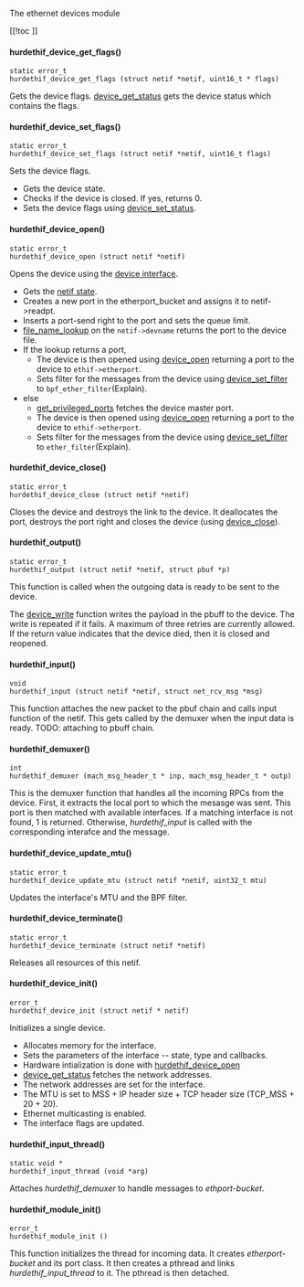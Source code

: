 The ethernet devices module

[[!toc  ]]

#### hurdethif_device_get_flags() ####

    static error_t
    hurdethif_device_get_flags (struct netif *netif, uint16_t * flags)

Gets the device flags. [device_get_status](https://www.gnu.org/software/hurd/gnumach-doc/Device-Status.html) gets the device status which contains the flags.

#### hurdethif_device_set_flags() ####

    static error_t
    hurdethif_device_set_flags (struct netif *netif, uint16_t flags)

Sets the device flags.

* Gets the device state.
* Checks if the device is closed. If yes, returns 0.
* Sets the device flags using [device_set_status](https://www.gnu.org/software/hurd/gnumach-doc/Device-Status.html).

#### hurdethif_device_open() ####

    static error_t
    hurdethif_device_open (struct netif *netif)

Opens the device using the [device interface](https://www.gnu.org/software/hurd/gnumach-doc/Device-Interface.html#Device-Interface).

* Gets the [netif state](../ifcommon.c).
* Creates a new port in the etherport_bucket and assigns it to netif->readpt.
* Inserts a port-send right to the port and sets the queue limit.
* [file_name_lookup](https://www.gnu.org/software/hurd/hurd/glibc/hurd-specific_api.html) on the `netif->devname` returns the port to the device file.
* If the lookup returns a port,
  * The device is then opened using [device_open](https://www.gnu.org/software/hurd/gnumach-doc/Device-Open.html) returning a port to the device to `ethif->etherport`.
  * Sets filter for the messages from the device using [device_set_filter](https://www.gnu.org/software/hurd/gnumach-doc/Device-Filter.html) to `bpf_ether_filter`(Explain).
* else
  * [get_privileged_ports](https://www.gnu.org/software/hurd/hurd/glibc/hurd-specific_api.html) fetches the device master port.
  * The device is then opened using [device_open](https://www.gnu.org/software/hurd/gnumach-doc/Device-Open.html) returning a port to the device to `ethif->etherport`.
  * Sets filter for the messages from the device using [device_set_filter](https://www.gnu.org/software/hurd/gnumach-doc/Device-Filter.html) to `ether_filter`(Explain).


#### hurdethif_device_close() ####

    static error_t
    hurdethif_device_close (struct netif *netif)

Closes the device and destroys the link to the device. It deallocates the port, destroys the port right and closes the device (using [device_close](https://www.gnu.org/software/hurd/gnumach-doc/Device-Close.html)).

#### hurdethif_output() ####

    static error_t
    hurdethif_output (struct netif *netif, struct pbuf *p)

This function is called when the outgoing data is ready to be sent to the device.

The [device_write](https://www.gnu.org/software/hurd/gnumach-doc/Device-Write.html#Device-Write) function writes the payload in the pbuff to the device. The write is repeated if it fails. A maximum of three retries are currently allowed. If the return value indicates that the device died, then it is closed and reopened.

#### hurdethif_input() ####

    void
    hurdethif_input (struct netif *netif, struct net_rcv_msg *msg)

This function attaches the new packet to the pbuf chain and calls input function of the netif. This gets called by the demuxer when the input data is ready. TODO: attaching to pbuff chain.

#### hurdethif_demuxer() ####

    int
    hurdethif_demuxer (mach_msg_header_t * inp, mach_msg_header_t * outp)

This is the demuxer function that handles all the incoming RPCs from the device.
First, it extracts the local port to which the mesasge was sent. This port is then matched with available interfaces. If a matching interface is not found, 1 is returned. Otherwise, *hurdethif_input* is called with the corresponding interafce and the message.

#### hurdethif_device_update_mtu() ####

    static error_t
    hurdethif_device_update_mtu (struct netif *netif, uint32_t mtu)

Updates the interface's MTU and the BPF filter.

#### hurdethif_device_terminate() ####

    static error_t
    hurdethif_device_terminate (struct netif *netif)

Releases all resources of this netif.

#### hurdethif_device_init() ####

    error_t
    hurdethif_device_init (struct netif * netif)

Initializes a single device.

* Allocates memory for the interface.
* Sets the parameters of the interface -- state, type and callbacks.
* Hardware intialization is done with [hurdethif_device_open](.)
* [device_get_status](https://www.gnu.org/software/hurd/gnumach-doc/Device-Status.html) fetches the network addresses.
* The network addresses are set for the interface.
* The MTU is set to MSS + IP header size + TCP header size (TCP_MSS + 20 + 20).
* Ethernet multicasting is enabled.
* The interface flags are updated.

#### hurdethif_input_thread()

    static void *
    hurdethif_input_thread (void *arg)

Attaches *hurdethif_demuxer* to handle messages to *ethport-bucket*.

#### hurdethif_module_init()

    error_t
    hurdethif_module_init ()

This function initializes the thread for incoming data. It creates *etherport-bucket* and its port class. It then creates a pthread and links *hurdethif_input_thread* to it. The pthread is then detached.
